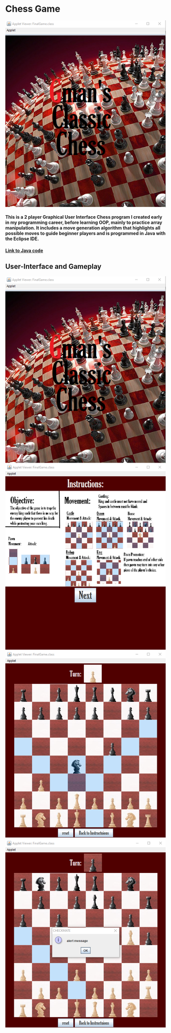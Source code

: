 # Chess Game
![](images/homescreen.png "Splash Screen")
#### This is a 2 player Graphical User Interface Chess program I created early in my programming career, before learning OOP, mainly to practice array manipulation. It includes a move generation algorithm that highlights all possible moves to guide beginner players and is programmed in Java with the Eclipse IDE.
#### [Link to Java code](https://github.com/GursherBaath/ChessGame/blob/master/FinalGame.java)
## User-Interface and Gameplay
![](images/homescreen.png "Splash Screen")
![](images/instructionscreen.png "Instructions Screen")
![](images/gameplay.png "Queen is selected")
![](images/realcheckmate.png "Player moves Queen to cause checkmate")
